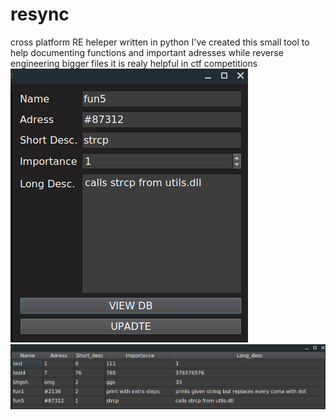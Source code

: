 # resync
cross platform RE heleper written in python
I've created this small tool to help documenting functions and important adresses while reverse engineering bigger files
it is realy helpful in ctf competitions
![example](https://github.com/lexuv2/buzzysync/blob/master/example1.png)
![example2](https://github.com/lexuv2/buzzysync/blob/master/example2.png)
